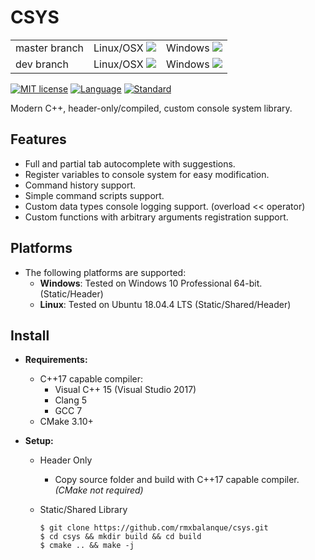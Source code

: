 # CSYS
<table>
    <tr>
        <td>
            master branch
        </td>
        <td>
            Linux/OSX <a href="https://travis-ci.com/rmxbalanque/csys"><img src="https://travis-ci.com/rmxbalanque/csys.svg?branch=master"></a>
        </td>
        <td> 
            Windows <a href="https://ci.appveyor.com/project/rmxbalanque/csys"><img src="https://ci.appveyor.com/api/projects/status/52oek3ypfkpamay5?svg=true"></a>
        </td>
    </tr>
    <tr>
        <td>
            dev branch
        </td>
        <td>
            Linux/OSX <a href="https://travis-ci.com/rmxbalanque/csys"><img src="https://travis-ci.com/rmxbalanque/csys.svg?branch=development"></a>
        </td>
        <td>
            Windows <a href="https://ci.appveyor.com/project/rmxbalanque/csys"><img src="https://ci.appveyor.com/api/projects/status/p5e3c6rdysatd6v9?svg=true"></a>
        </td>
    </tr>
</table>

[![MIT license](https://img.shields.io/badge/License-MIT-green.svg)](https://lbesson.mit-license.org/)
[![Language](https://img.shields.io/badge/language-C++-blue.svg)](https://isocpp.org/)
[![Standard](https://img.shields.io/badge/c%2B%2B-17-blue.svg)](https://en.wikipedia.org/wiki/C%2B%2B17)

Modern C++, header-only/compiled, custom console system library.

## Features
- Full and partial tab autocomplete with suggestions.
- Register variables to console system for easy modification.
- Command history support.
- Simple command scripts support.
- Custom data types console logging support. (overload << operator)
- Custom functions with arbitrary arguments registration support. 

## Platforms
- The following platforms are supported:
    - __Windows__: Tested on Windows 10 Professional 64-bit. (Static/Header)
    - __Linux__: Tested on Ubuntu 18.04.4 LTS (Static/Shared/Header)
    
## Install
- __Requirements:__
    - C++17 capable compiler:
        - Visual C++ 15 (Visual Studio 2017)
        - Clang 5
        - GCC 7
    - CMake 3.10+
  
- __Setup:__
    - Header Only
        - Copy source folder and build with C++17 capable compiler. _(CMake not required)_
        
    - Static/Shared Library
        ```console
        $ git clone https://github.com/rmxbalanque/csys.git
        $ cd csys && mkdir build && cd build
        $ cmake .. && make -j
        ```   